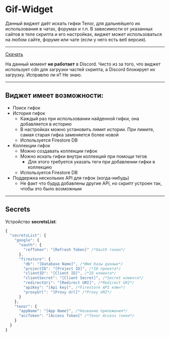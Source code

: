 # Gif-Widget
Данный виджет даёт искать гифки Tenor, для дальнейшего их использования в чатах, форумах и т.п.
В зависимости от указанных сайтов в теле скрипта и его настройках, виджет может использоваться на любом сайте, форуме или чате (если у него есть веб версия).
***

[Скачать](https://raw.githubusercontent.com/TentacleTenticals/Gif-Widget/refs/heads/main/script.user.js)

На данный момент **не работает** в Discord. Чисто из за того, что виджет использует cdn для загрузки частей скрипта, а Discord блокирует их загрузку. Исправлю ли я? Не знаю.
***

## Виджет имеет возможности:
* Поиск гифок
* История гифок
  * Каждый раз при использовании найденной гифки, она добавляется в историю
  * В настройках можно установить лимит истории. При лимите, самая старая гифка заменяется более новой
  * Используется Firestore DB
* Коллекции гифок
  * Можно создавать коллекции гифок
  * Можно искать гифки внутри коллекций при помощи тегов
    * Для этого требуется указать теги при добавлении гифки в коллекцию
  * Используется Firestore DB
* Поддержка нескольких API для гифок (когда-нибудь)
  * Не факт что будуд добавлены другие API, но скрипт устроен так, чтобы это было возможным
***

## Secrets
Устройство **secretsList**:
```js
{
  "secretsList": {
    "google": {
      "oauth": {
        "refToken": "[Refresh Token]" /*Oauth токен*/
      },
      "firestore": {
        "db": "[Database Name]", /*Имя базы данных*/
        "projectID": "[Project ID]", /*ID проекта*/
        "clientID": "[Client ID]", /*ID клиента*/
        "clientSecret": "[Client Secret]", /*Secret клиента*/
        "redirectUri": "[Redirect URI]", /*Redirect URI*/
        "apiKey": "[Api key]", /*Firestore API ключ*/
        "proxyUrl": "[Proxy Url]" /*Proxy URI*/
      }
    },
    "tenor": {
      "appName": "[App Name]", /*Название приложения*/
      "accToken": "[Access Token]" /*Tenor Access токен*/
    }
  }
}
```
